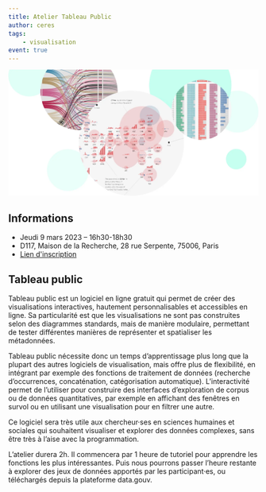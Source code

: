 ```yaml
---
title: Atelier Tableau Public
author: ceres
tags:
    - visualisation
event: true
---
```


![](tableau_public.png)

## Informations

- Jeudi 9 mars 2023 – 16h30-18h30
- D117, Maison de la Recherche, 28 rue Serpente, 75006, Paris
- [Lien d'inscription](https://framaforms.org/atelier-tableau-public-09032023-1676369258)

## Tableau public

Tableau public est un logiciel en ligne gratuit qui permet de créer des visualisations interactives, hautement personnalisables et accessibles en ligne. Sa particularité est que les visualisations ne sont pas construites selon des diagrammes standards, mais de manière modulaire, permettant de tester différentes manières de représenter et spatialiser les métadonnées.

Tableau public nécessite donc un temps d’apprentissage plus long que la plupart des autres logiciels de visualisation, mais offre plus de flexibilité, en intégrant par exemple des fonctions de traitement de données (recherche d’occurrences, concaténation, catégorisation automatique). L’interactivité permet de l’utiliser pour construire des interfaces d’exploration de corpus ou de données quantitatives, par exemple en affichant des fenêtres en survol ou en utilisant une visualisation pour en filtrer une autre.

Ce logiciel sera très utile aux chercheur·ses en sciences humaines et sociales qui souhaitent visualiser et explorer des données complexes, sans être très à l’aise avec la programmation.

L’atelier durera 2h. Il commencera par 1 heure de tutoriel pour apprendre les fonctions les plus intéressantes. Puis nous pourrons passer l’heure restante à explorer des jeux de données apportés par les participant·es, ou téléchargés depuis la plateforme data.gouv. 
